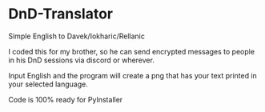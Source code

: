 # DnD-Translator
Simple English to Davek/Iokharic/Rellanic


I coded this for my brother, so he can send encrypted messages to people in his DnD sessions via discord or wherever.

Input English and the program will create a png that has your text printed in your selected language. 

Code is 100% ready for PyInstaller
